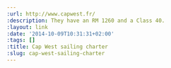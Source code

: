 ```yaml
---
:url: http://www.capwest.fr/
:description: They have an RM 1260 and a Class 40.
:layout: link
:date: '2014-10-09T10:31:31+02:00'
:tags: []
:title: Cap West sailing charter
:slug: cap-west-sailing-charter
---
```

